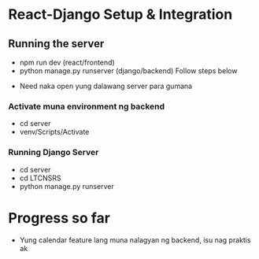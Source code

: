 # React-Django Setup & Integration

## Running the server
- npm run dev (react/frontend)
- python manage.py runserver (django/backend) Follow steps below
* Need naka open yung dalawang server para gumana


### Activate muna environment ng backend
- cd server
- venv/Scripts/Activate

### Running Django Server
- cd server
- cd LTCNSRS
- python manage.py runserver

# Progress so far
- Yung calendar feature lang muna nalagyan ng backend, isu nag praktis ak




 
